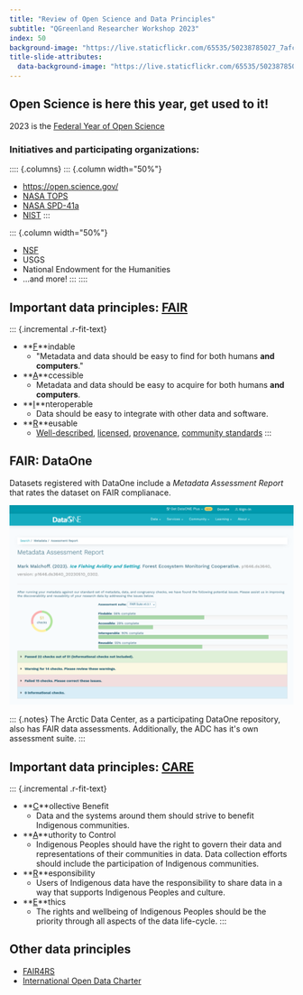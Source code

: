 ```yaml
---
title: "Review of Open Science and Data Principles"
subtitle: "QGreenland Researcher Workshop 2023"
index: 50
background-image: "https://live.staticflickr.com/65535/50238785027_7afce99e9c_k.jpg"
title-slide-attributes:
  data-background-image: "https://live.staticflickr.com/65535/50238785027_7afce99e9c_k.jpg"
---
```


## Open Science is here this year, get used to it!

2023 is the [Federal Year of Open
    Science](https://www.whitehouse.gov/ostp/news-updates/2023/01/11/fact-sheet-biden-harris-administration-announces-new-actions-to-advance-open-and-equitable-research/)

### Initiatives and participating organizations:

:::: {.columns}
::: {.column width="50%"}
* <https://open.science.gov/>
* [NASA TOPS](https://science.nasa.gov/open-science/transform-to-open-science)
* [NASA
    SPD-41a](https://science.nasa.gov/science-red/s3fs-public/atoms/files/SMD-information-policy-SPD-41a.pdf)
* [NIST](https://www.nist.gov/open/year-open-science)
:::

::: {.column width="50%"}
* [NSF](https://www.nsf.gov/pubs/2023/nsf23053/nsf23053.jsp?org=NSF)
* USGS
* National Endowment for the Humanities
* ...and more!
:::
::::


## Important data principles: [FAIR](https://www.go-fair.org/fair-principles/)

<!-- TODO: more links! -->
<!-- alex disable easy -->
::: {.incremental .r-fit-text}
* **<u>F</u>**indable
    * "Metadata and data should be easy to find for both humans **and computers**."
* **<u>A</u>**ccessible
    * Metadata and data should be easy to acquire for both humans **and computers**.
* **<u>I</u>**nteroperable
    * Data should be easy to integrate with other data and software.
      <!-- Should we mention the utility of "self-describing" data formats here? -->
* **<u>R</u>**eusable
    * [Well-described](https://www.go-fair.org/fair-principles/r1-metadata-richly-described-plurality-accurate-relevant-attributes/),
      [licensed](https://www.go-fair.org/fair-principles/r1-1-metadata-released-clear-accessible-data-usage-license/),
      [provenance](https://www.go-fair.org/fair-principles/r1-2-metadata-associated-detailed-provenance/),
      [community standards](https://www.go-fair.org/fair-principles/r1-3-metadata-meet-domain-relevant-community-standards/)
:::
<!-- alex enable easy -->


## FAIR: DataOne

Datasets registered with DataOne include a _Metadata Assessment Report_ that
rates the dataset on FAIR complianace.

![DataOne FAIR assessment](/_media/data_one_fair_assessment.png)

::: {.notes}
The Arctic Data Center, as a participating DataOne repository, also has FAIR
data assessments. Additionally, the ADC has it's own assessment suite.
:::



## Important data principles: [CARE](https://www.gida-global.org/care)

::: {.incremental .r-fit-text}
* **<u>C</u>**ollective Benefit
    * Data and the systems around them should strive to benefit Indigenous
      communities.
* **<u>A</u>**uthority to Control
    * Indigenous Peoples should have the right to govern their data and
      representations of their communities in data. Data collection efforts
      should include the participation of Indigenous communities.
* **<u>R</u>**esponsibility
    * Users of Indigenous data have the responsibility to share data in a way
      that supports Indigenous Peoples and culture.
* **<u>E</u>**thics
    * The rights and wellbeing of Indigenous Peoples should be the priority
      through all aspects of the data life-cycle.
:::



## Other data principles

* [FAIR4RS](https://www.rd-alliance.org/groups/fair-research-software-fair4rs-wg)
* [International Open Data Charter](https://opendatacharter.net/)
